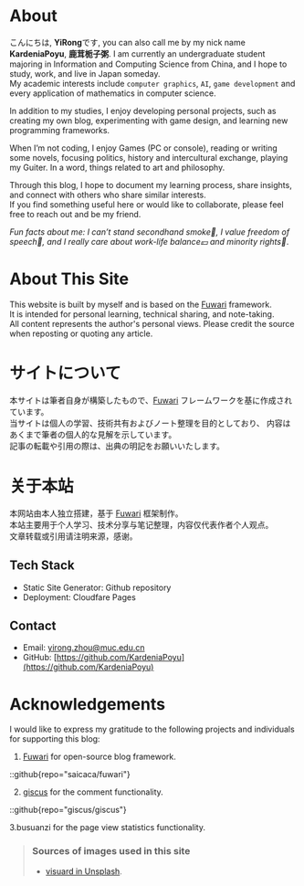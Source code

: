 # About

こんにちは, **YiRong**です, you can also call me by my nick name **KardeniaPoyu**, **鹿茸栀子粥**. I am currently an undergraduate student majoring in Information and Computing Science from China, and I hope to study, work, and live in Japan someday.  
My academic interests include `computer graphics`, `AI`, `game development` and every application of mathematics in computer science.  

In addition to my studies, I enjoy developing personal projects, such as creating my own blog, experimenting with game design, and learning new programming frameworks.

When I’m not coding, I enjoy Games (PC or console), reading or writing some novels, focusing politics, history and intercultural exchange, playing my Guiter. In a word, things related to art and philosophy.

Through this blog, I hope to document my learning process, share insights, and connect with others who share similar interests.  
If you find something useful here or would like to collaborate, please feel free to reach out and be my friend. 

_Fun facts about me: I can’t stand secondhand smoke🚬, I value freedom of speech📰, and I really care about work-life balance💴 and minority rights🌈_.

# About This Site 

This website is built by myself and is based on the [Fuwari](https://github.com/saicaca/fuwari) framework.  
It is intended for personal learning, technical sharing, and note-taking.  
All content represents the author's personal views. 
Please credit the source when reposting or quoting any article.

# サイトについて

本サイトは筆者自身が構築したもので、[Fuwari](https://github.com/saicaca/fuwari) フレームワークを基に作成されています。  
当サイトは個人の学習、技術共有およびノート整理を目的としており、
内容はあくまで筆者の個人的な見解を示しています。  
記事の転載や引用の際は、出典の明記をお願いいたします。

# 关于本站

本网站由本人独立搭建，基于 [Fuwari](https://github.com/saicaca/fuwari) 框架制作。  
本站主要用于个人学习、技术分享与笔记整理，内容仅代表作者个人观点。  
文章转载或引用请注明来源，感谢。

## Tech Stack
- Static Site Generator: Github repository
- Deployment: Cloudfare Pages

## Contact
- Email: yirong.zhou@muc.edu.cn
- GitHub: [https://github.com/KardeniaPoyu](https://github.com/KardeniaPoyu)

# Acknowledgements

I would like to express my gratitude to the following projects and individuals for supporting this blog:

 1. [Fuwari](https://github.com/saicaca/fuwari) for open-source blog framework.

::github{repo="saicaca/fuwari"}

2. [giscus](https://github.com/giscus/giscus) for the comment functionality.

::github{repo="giscus/giscus"}

3.busuanzi for the page view statistics functionality.

> ### Sources of images used in this site
> - [visuard in Unsplash](https://unsplash.com/ja/@visuard).
